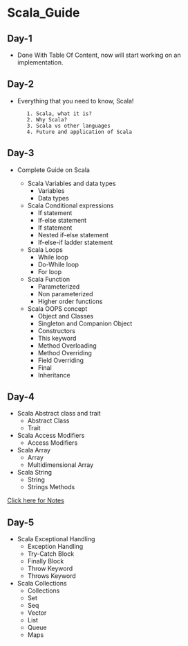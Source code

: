# Scala_Guide

## Day-1
* Done With Table Of Content, now will start working on an implementation.

## Day-2
* Everything that you need to know, Scala!
          
         1.	Scala, what it is?
         2.	Why Scala?
         3.	Scala vs other languages  
         4.	Future and application of Scala

## Day-3

* Complete Guide on Scala

  * Scala Variables and data types
    * Variables
    * Data types
  * Scala Conditional expressions
    * If statement
    * If-else statement
    * If statement
    * Nested if-else statement
    * If-else-if ladder statement
  * Scala Loops 
    * While loop
    * Do-While loop
    * For loop
  * Scala Function
    * Parameterized
    * Non parameterized
    * Higher order functions
  * Scala OOPS concept
    * Object and Classes
    * Singleton and Companion Object 
    * Constructors
    * This keyword
    * Method Overloading
    * Method Overriding
    * Field Overriding
    * Final
    * Inheritance


## Day-4

 * Scala Abstract class and trait
   * Abstract Class
   * Trait
 * Scala Access Modifiers
   * Access Modifiers
 * Scala Array
   * Array
   * Multidimensional Array
 * Scala String 
   * String
   * Strings Methods
  
 [Click here for Notes](https://github.com/kushagra67414/Scala_Guide/blob/master/Let's%20Get%20Our%20Hand%20Dirty%20With%20Scala/Day-4%20Notes-converted.pdf)
 
 
 
 ## Day-5
 
 * Scala Exceptional Handling
   * Exception Handling
   * Try-Catch Block
   * Finally Block
   * Throw Keyword
   * Throws Keyword
 * Scala Collections
   * Collections
   * Set
   * Seq
   * Vector
   * List
   * Queue
   * Maps 
